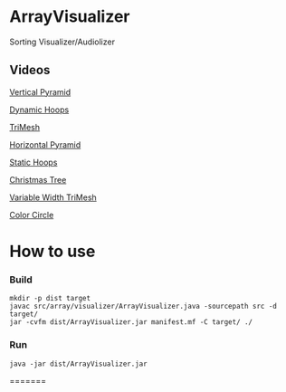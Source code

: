 # ArrayVisualizer
Sorting Visualizer/Audiolizer

## Videos
[Vertical Pyramid](https://www.youtube.com/watch?v=QOYcpGnHH0g)

[Dynamic Hoops](https://www.youtube.com/watch?v=S0RtR2Yllzk)

[TriMesh](https://www.youtube.com/watch?v=Zc__8qaLfJk)

[Horizontal Pyramid](https://www.youtube.com/watch?v=vmT3XUBoxiQ)

[Static Hoops](https://www.youtube.com/watch?v=jXs1y3tCKQg)

[Christmas Tree](https://www.youtube.com/watch?v=xY1tiHzo8mE)

[Variable Width TriMesh](https://www.youtube.com/watch?v=0tr6AtLu4pg)

[Color Circle](https://www.youtube.com/watch?v=sVYtGyPiGik)

# How to use

### Build 
```
mkdir -p dist target
javac src/array/visualizer/ArrayVisualizer.java -sourcepath src -d target/
jar -cvfm dist/ArrayVisualizer.jar manifest.mf -C target/ ./
```

### Run
```
java -jar dist/ArrayVisualizer.jar
```
=======